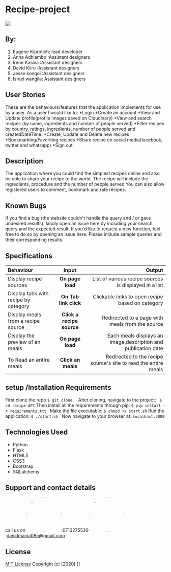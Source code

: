 # Recipe-project

 <img src="Capture.PNG">
 
## By:

1. Eugene Kiprotich; lead developer
2. Anna Adhiambo :Assistant designers
3. Irene Kasiva  :Assistant designers
4. David Kiiru   :Assistant designers
5. Jesse kongoi  :Assistant designers
6. Israel wangila: Assistant designers

## User Stories
These are the behaviours/features that the application implements for use by a user.
As a user I would like to:
*Login
*Create an account
*View and Update profile(profile images saved on Cloudinary)
*View and search recipes (by name, ingredients and number of people served)
*Filter recipes by country, ratings, ingredients, number of people served and createdDateTime.
*Create, Update and Delete new recipes
*Bookmarking/Favoriting recipes
*Share recipe on social media(facebook, twitter and whatsapp)
*Sign out

## Description
The application where you could find the simplest recipes online and also be able to share your recipe to the world. The recipe will include the ingredients, procedure and the number of people served
You can also allow registered users to comment, bookmark and rate recipes.

## Known Bugs
If you find a bug (the website couldn't handle the query and / or gave undesired results), kindly open an issue here by including your search query and the expected result.
If you'd like to request a new function, feel free to do so by opening an issue here. Please include sample queries and their corresponding results
## Specifications
| Behaviour | Input | Output |
| :---------------- | :---------------: | ------------------: |
| Display recipe sources | **On page load** | List of various recipe sources is displayed in a list |
| Display tabs with recipe by category | **On Tab link click** | Clickable links to open recipe based on category |
| Display meals from a recipe source | **Click a recipe source** | Redirected to a page with meals from the source |
| Display the preview of an meals | **On page load** | Each meals displays an image,description and publication date |
| To Read an entire meals  | **Click an meals** | Redirected to the recipe source's site to read the entire meals |
## setup /Installation Requirements
First clone the repo
   ```$ git clone  ```
After cloning, navigate to the project:
   `` $ cd recipe-API``
Then install all the requirements through pip:
   ```$ pip install -r requirements.txt ```
Make the file executable:
   ```$ chmod +x start.sh```
Run the application:
   ```$ ./start.sh ```
Now navigate to your browser at: ```localhost:5000```
## Technologies Used
* Python
* Flask
* HTML5
* CSS3
* Bootstrap
* SQLalchemy
## Support and contact details
call us on
<img src="https://bit.ly/2H4L6UZ" width="109" style="border-radius:50%;">:0713275530
 <img src="https://bit.ly/2Smueyp" width="109" style="border-radius:50%;">:davidmaina085@gmail.com
## License
[MIT License](LICENSE.md)
Copyright (c) [2020] []

